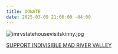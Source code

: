 ```yaml
---
title: DONATE
date: 2025-03-09 21:06:00 -04:00
---
```


![imrvstatehousevisitskinny.jpg](/uploads/imrvstatehousevisitskinny.jpg)

[SUPPORT INDIVISIBLE MAD RIVER VALLEY](https://secure.actblue.com/donate/imrv2025)

